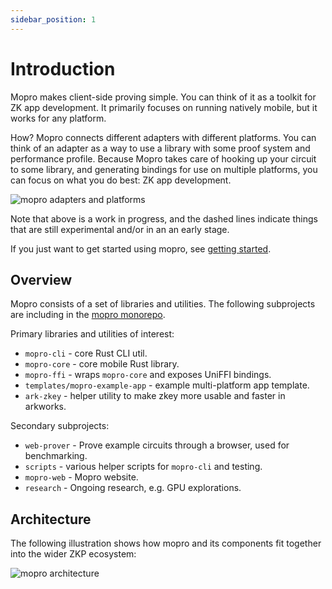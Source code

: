 ```yaml
---
sidebar_position: 1
---
```


# Introduction

Mopro makes client-side proving simple. You can think of it as a toolkit for ZK app development. It primarily focuses on running natively mobile, but it works for any platform.

How? Mopro connects different adapters with different platforms. You can think of an adapter as a way to use a library with some proof system and performance profile. Because Mopro takes care of hooking up your circuit to some library, and generating bindings for use on multiple platforms, you can focus on what you do best: ZK app development.

![mopro adapters and platforms](/img/roadmap.png)

Note that above is a work in progress, and the dashed lines indicate things that are still experimental and/or in an an early stage.

If you just want to get started using mopro, see [getting started](/docs/getting-started).

## Overview

Mopro consists of a set of libraries and utilities. The following subprojects are including in the [mopro monorepo](https://github.com/zkmopro/mopro).

Primary libraries and utilities of interest:

-   `mopro-cli` - core Rust CLI util.
-   `mopro-core` - core mobile Rust library.
-   `mopro-ffi` - wraps `mopro-core` and exposes UniFFI bindings.
-   `templates/mopro-example-app` - example multi-platform app template.
-   `ark-zkey` - helper utility to make zkey more usable and faster in arkworks.

Secondary subprojects:

-   `web-prover` - Prove example circuits through a browser, used for benchmarking.
-   `scripts` - various helper scripts for `mopro-cli` and testing.
-   `mopro-web` - Mopro website.
-   `research` - Ongoing research, e.g. GPU explorations.

## Architecture

The following illustration shows how mopro and its components fit together into the wider ZKP ecosystem:

![mopro architecture](/img/architecture.png)
